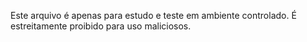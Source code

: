Este arquivo é apenas para estudo e teste em ambiente controlado. É estreitamente proibido para uso maliciosos.

